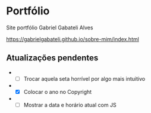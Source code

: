 # Portfólio
 Site portfólio Gabriel Gabateli Alves
 
https://gabrielgabateli.github.io/sobre-mim/index.html

## Atualizações pendentes
* - [ ] Trocar aquela seta horrível por algo mais intuitivo
* - [x] Colocar o ano no Copyright
* - [ ] Mostrar a data e horário atual com JS
